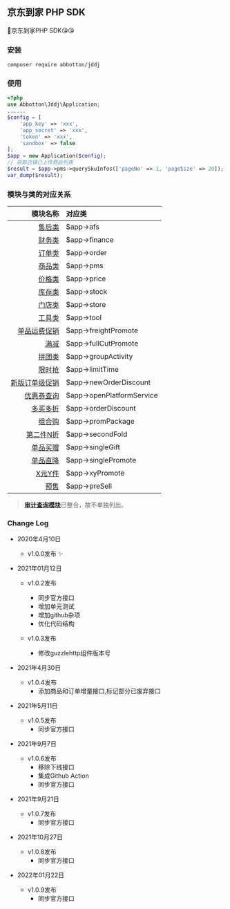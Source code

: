 ## 京东到家 PHP SDK
:clap:京东到家PHP SDK:kissing_heart::kissing_heart:

### 安装
```shell script
composer require abbotton/jddj
```

### 使用
```php
<?php
use Abbotton\Jddj\Application;
......
$config = [
    'app_key' => 'xxx',
    'app_secret' => 'xxx',
    'token' => 'xxx',
    'sandbox' => false
];
$app = new Application($config);
// 获取店铺已上传商品列表
$result = $app->pms->querySkuInfos(['pageNo' => 1, 'pageSize' => 20]);
var_dump($result);
```

### 模块与类的对应关系
| 模块名称 | 对应类 |
| ----: | :---- |
| [售后类](https://openo2o.jddj.com/staticnew/widgets/resources.html?groupid=170) | $app->afs |
| [财务类](https://openo2o.jddj.com/staticnew/widgets/resources.html?groupid=182) | $app->finance |
| [订单类](https://openo2o.jddj.com/staticnew/widgets/resources.html?groupid=169) | $app->order |
| [商品类](https://openo2o.jddj.com/staticnew/widgets/resources.html?groupid=180) | $app->pms |
| [价格类](https://openo2o.jddj.com/staticnew/widgets/resources.html?groupid=205) | $app->price |
| [库存类](https://openo2o.jddj.com/staticnew/widgets/resources.html?groupid=200) | $app->stock |
| [门店类](https://openo2o.jddj.com/staticnew/widgets/resources.html?groupid=194) | $app->store |
| [工具类](https://openo2o.jddj.com/staticnew/widgets/resources.html?groupid=213) | $app->tool |
| [单品运费促销](https://openo2o.jddj.com/staticnew/widgets/resources.html?groupid=214) | $app->freightPromote |
| [满减](https://openo2o.jddj.com/staticnew/widgets/resources.html?groupid=179) | $app->fullCutPromote |
| [拼团类](https://openo2o.jddj.com/staticnew/widgets/resources.html?groupid=208) | $app->groupActivity |
| [限时抢](https://openo2o.jddj.com/staticnew/widgets/resources.html?groupid=184) | $app->limitTime |
| [新版订单级促销](https://openo2o.jddj.com/staticnew/widgets/resources.html?groupid=211) | $app->newOrderDiscount |
| [优惠券查询](https://openo2o.jddj.com/staticnew/widgets/resources.html?groupid=207) | $app->openPlatformService|
| [多买多折](https://openo2o.jddj.com/staticnew/widgets/resources.html?groupid=191) | $app->orderDiscount |
| [组合购](https://openo2o.jddj.com/staticnew/widgets/resources.html?groupid=209) | $app->promPackage |
| [第二件N折](https://openo2o.jddj.com/staticnew/widgets/resources.html?groupid=210) | $app->secondFold |
| [单品买赠](https://openo2o.jddj.com/staticnew/widgets/resources.html?groupid=192) | $app->singleGift |
| [单品直降](https://openo2o.jddj.com/staticnew/widgets/resources.html?groupid=178) | $app->singlePromote |
| [X元Y件](https://openo2o.jddj.com/staticnew/widgets/resources.html?groupid=195) | $app->xyPromote |
| [预售](https://openo2o.jddj.com/staticnew/widgets/resources.html?groupid=215) | $app->preSell |

> [**审计查询模块**](https://openo2o.jddj.com/staticnew/widgets/resources.html?groupid=196)已整合，故不单独列出。

### Change Log
* 2020年4月10日
  - v1.0.0发布 :sparkles:
* 2021年01月12日
  - v1.0.2发布
      - 同步官方接口
      - 增加单元测试
      - 增加github杂项
      - 优化代码结构
    
  - v1.0.3发布
      - 修改guzzlehttp组件版本号
  
* 2021年4月30日
  - v1.0.4发布
      - 添加商品和订单增量接口,标记部分已废弃接口

* 2021年5月11日
  - v1.0.5发布
    - 同步官方接口

* 2021年9月7日
  - v1.0.6发布
    - 移除下线接口
    - 集成Github Action
    - 同步官方接口

* 2021年9月21日
  - v1.0.7发布
    - 同步官方接口

* 2021年10月27日
  - v1.0.8发布
    - 同步官方接口

* 2022年01月22日
  - v1.0.9发布
    - 同步官方接口